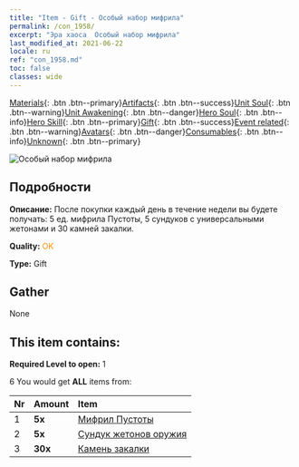 ```yaml
---
title: "Item - Gift - Особый набор мифрила"
permalink: /con_1958/
excerpt: "Эра хаоса  Особый набор мифрила"
last_modified_at: 2021-06-22
locale: ru
ref: "con_1958.md"
toc: false
classes: wide
---
```

 [Materials](/ItemsRU/){: .btn .btn--primary}[Artifacts](/ItemsRU/Artifacts/){: .btn .btn--success}[Unit Soul](/ItemsRU/UnitSoul/){: .btn .btn--warning}[Unit Awakening](/ItemsRU/UnitAwakening/){: .btn .btn--danger}[Hero Soul](/ItemsRU/HeroSoul/){: .btn .btn--info}[Hero Skill](/ItemsRU/HeroSkill/){: .btn .btn--primary}[Gift](/ItemsRU/Gift/){: .btn .btn--success}[Event related](/ItemsRU/Events/){: .btn .btn--warning}[Avatars](/ItemsRU/Avatars/){: .btn .btn--danger}[Consumables](/ItemsRU/Consumables/){: .btn .btn--info}[Unknown](/ItemsRU/Unknown/){: .btn .btn--primary}

 ![Особый набор мифрила](/images/t/i_907583.png)

## Подробности
 **Описание:** После покупки каждый день в течение недели вы будете получать: 5 ед. мифрила Пустоты, 5 сундуков с универсальными жетонами и 30 камней закалки.

 **Quality:** <span style="color: #FF8C00">OK</span>

 **Type:** Gift

## Gather

  None

## This item contains:

 **Required Level to open:** 1

 6 You would get **ALL** items  from:

  | Nr | Amount |     Item    |
  |:---|:-------|:------------|
  | 1 |  **5x** | [Мифрил Пустоты](/ItemsRU/con_817/) |  | 
  | 2 |  **5x** | [Сундук жетонов оружия](/ItemsRU/con_1367/) |  | 
  | 3 |  **30x** | [Камень закалки](/ItemsRU/con_814/) |  | 
